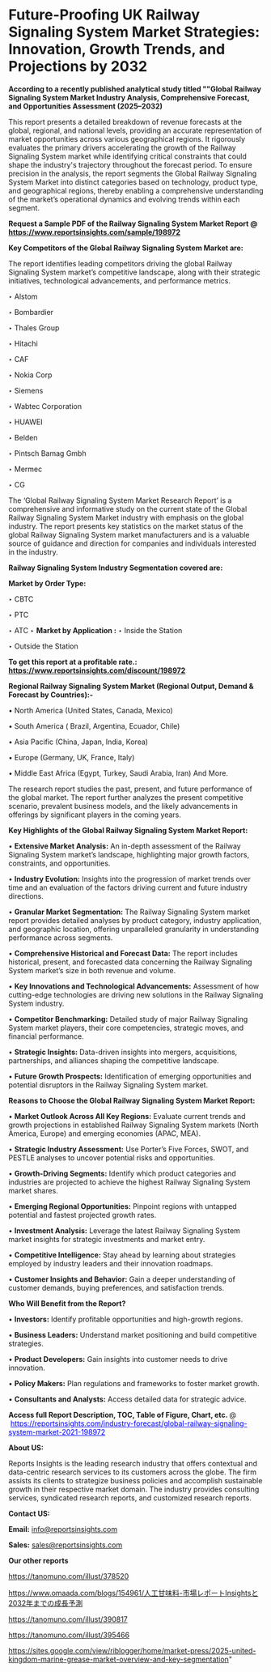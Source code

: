 # Future-Proofing UK Railway Signaling System Market Strategies: Innovation, Growth Trends, and Projections by 2032

<strong>According to a recently published analytical study titled ""Global Railway Signaling System Market Industry Analysis, Comprehensive Forecast, and Opportunities Assessment (2025–2032)</strong>

This report presents a detailed breakdown of revenue forecasts at the global, regional, and national levels, providing an accurate representation of market opportunities across various geographical regions. It rigorously evaluates the primary drivers accelerating the growth of the Railway Signaling System market while identifying critical constraints that could shape the industry's trajectory throughout the forecast period. To ensure precision in the analysis, the report segments the Global Railway Signaling System Market into distinct categories based on technology, product type, and geographical regions, thereby enabling a comprehensive understanding of the market’s operational dynamics and evolving trends within each segment.

<strong>Request a Sample PDF of the Railway Signaling System Market Report </strong><strong>@<a href=https://www.reportsinsights.com/sample/198972 style=color:#0000ff;> https://www.reportsinsights.com/sample/198972</a></strong></font>

<strong>Key Competitors of the Global Railway Signaling System Market are:</strong>

The report identifies leading competitors driving the global Railway Signaling System market’s competitive landscape, along with their strategic initiatives, technological advancements, and performance metrics.

‣ Alstom

‣ Bombardier

‣ Thales Group

‣ Hitachi

‣ CAF

‣ Nokia Corp

‣ Siemens

‣ Wabtec Corporation

‣ HUAWEI

‣ Belden

‣ Pintsch Bamag Gmbh

‣ Mermec

‣ CG

The ‘Global Railway Signaling System Market Research Report’ is a comprehensive and informative study on the current state of the Global Railway Signaling System Market industry with emphasis on the global industry. The report presents key statistics on the market status of the global Railway Signaling System market manufacturers and is a valuable source of guidance and direction for companies and individuals interested in the industry.

<strong>Railway Signaling System Industry Segmentation covered are:</strong>

<strong>Market by Order Type: </strong>

‣ CBTC

‣ PTC

‣ ATC
‣ 
<strong>Market by Application :</strong>
‣ Inside the Station

‣ Outside the Station

<strong>To get this report at a profitable rate.: <a href=https://www.reportsinsights.com/discount/198972 style=color:#0000ff;>https://www.reportsinsights.com/discount/198972</a></strong></font>

<strong>Regional Railway Signaling System Market (Regional Output, Demand &amp; Forecast by Countries):-</strong>

• North America (United States, Canada, Mexico)

• South America ( Brazil, Argentina, Ecuador, Chile)

• Asia Pacific (China, Japan, India, Korea)

• Europe (Germany, UK, France, Italy)

• Middle East Africa (Egypt, Turkey, Saudi Arabia, Iran) And More.

The research report studies the past, present, and future performance of the global market. The report further analyzes the present competitive scenario, prevalent business models, and the likely advancements in offerings by significant players in the coming years.

<strong>Key Highlights of the Global Railway Signaling System Market Report:</strong>

• <strong>Extensive Market Analysis:</strong> An in-depth assessment of the Railway Signaling System market’s landscape, highlighting major growth factors, constraints, and opportunities.

• <strong>Industry Evolution:</strong> Insights into the progression of market trends over time and an evaluation of the factors driving current and future industry directions.

• <strong>Granular Market Segmentation:</strong> The Railway Signaling System market report provides detailed analyses by product category, industry application, and geographic location, offering unparalleled granularity in understanding performance across segments.

• <strong>Comprehensive Historical and Forecast Data:</strong> The report includes historical, present, and forecasted data concerning the Railway Signaling System market’s size in both revenue and volume.

• <strong>Key Innovations and Technological Advancements:</strong> Assessment of how cutting-edge technologies are driving new solutions in the Railway Signaling System industry.

• <strong>Competitor Benchmarking:</strong> Detailed study of major Railway Signaling System market players, their core competencies, strategic moves, and financial performance.

• <strong>Strategic Insights:</strong> Data-driven insights into mergers, acquisitions, partnerships, and alliances shaping the competitive landscape.

• <strong>Future Growth Prospects:</strong> Identification of emerging opportunities and potential disruptors in the Railway Signaling System market.

<strong>Reasons to Choose the Global Railway Signaling System Market Report:</strong>

• <strong>Market Outlook Across All Key Regions:</strong> Evaluate current trends and growth projections in established Railway Signaling System markets (North America, Europe) and emerging economies (APAC, MEA).

• <strong>Strategic Industry Assessment:</strong> Use Porter’s Five Forces, SWOT, and PESTLE analyses to uncover potential risks and opportunities.

• <strong>Growth-Driving Segments:</strong> Identify which product categories and industries are projected to achieve the highest Railway Signaling System market shares.

• <strong>Emerging Regional Opportunities:</strong> Pinpoint regions with untapped potential and fastest projected growth rates.

• <strong>Investment Analysis:</strong> Leverage the latest Railway Signaling System market insights for strategic investments and market entry.

• <strong>Competitive Intelligence:</strong> Stay ahead by learning about strategies employed by industry leaders and their innovation roadmaps.

• <strong>Customer Insights and Behavior:</strong> Gain a deeper understanding of customer demands, buying preferences, and satisfaction trends.

<strong>Who Will Benefit from the Report?</strong>

• <strong>Investors:</strong> Identify profitable opportunities and high-growth regions.

• <strong>Business Leaders:</strong> Understand market positioning and build competitive strategies.

• <strong>Product Developers:</strong> Gain insights into customer needs to drive innovation.

• <strong>Policy Makers:</strong> Plan regulations and frameworks to foster market growth.

• <strong>Consultants and Analysts:</strong> Access detailed data for strategic advice.
</ul>
<strong>Access full Report Description, TOC, Table of Figure, Chart, etc. </strong>@  <a href=https://reportsinsights.com/industry-forecast/global-railway-signaling-system-market-2021-198972 style=color:#0000ff;>https://reportsinsights.com/industry-forecast/global-railway-signaling-system-market-2021-198972</a></font>

<strong><strong>About US</strong>:</strong>

Reports Insights is the leading research industry that offers contextual and data-centric research services to its customers across the globe. The firm assists its clients to strategize business policies and accomplish sustainable growth in their respective market domain. The industry provides consulting services, syndicated research reports, and customized research reports.

<strong>Contact US:</strong>

<p class=""""><b>Email:</b> <a href=mailto:info@reportsinsights.com>info@reportsinsights.com</a></p>
<p class=""""><b>Sales:</b> <a href=mailto:sales@reportsinsights.com>sales@reportsinsights.com</a></p>

<strong>Our other reports</strong>

<a href=https://tanomuno.com/illust/378520>https://tanomuno.com/illust/378520</a>

<a href=https://www.omaada.com/blogs/154961/人工甘味料-市場レポートInsightsと2032年までの成長予測>https://www.omaada.com/blogs/154961/人工甘味料-市場レポートInsightsと2032年までの成長予測</a>

<a href=https://tanomuno.com/illust/390817>https://tanomuno.com/illust/390817</a>

<a href=https://tanomuno.com/illust/395466>https://tanomuno.com/illust/395466</a>

<a href=https://sites.google.com/view/riblogger/home/market-press/2025-united-kingdom-marine-grease-market-overview-and-key-segmentation>https://sites.google.com/view/riblogger/home/market-press/2025-united-kingdom-marine-grease-market-overview-and-key-segmentation</a>"
